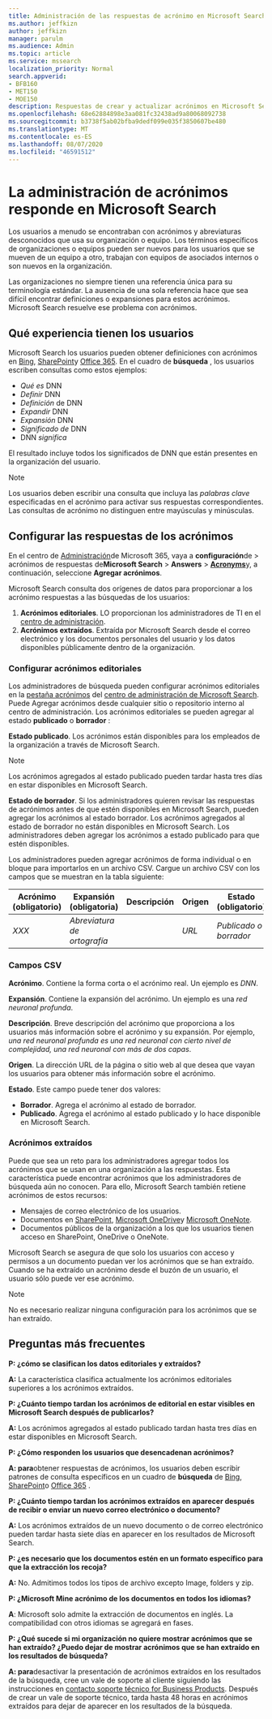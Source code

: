 ```yaml
---
title: Administración de las respuestas de acrónimo en Microsoft Search
ms.author: jeffkizn
author: jeffkizn
manager: parulm
ms.audience: Admin
ms.topic: article
ms.service: mssearch
localization_priority: Normal
search.appverid:
- BFB160
- MET150
- MOE150
description: Respuestas de crear y actualizar acrónimos en Microsoft Search
ms.openlocfilehash: 68e62884898e3aa081fc32438ad9a80068092738
ms.sourcegitcommit: b3738f5ab02bfba9dedf099e035f3850607be480
ms.translationtype: MT
ms.contentlocale: es-ES
ms.lasthandoff: 08/07/2020
ms.locfileid: "46591512"
---
```

# <a name="manage-acronyms-answers-in-microsoft-search"></a>La administración de acrónimos responde en Microsoft Search

Los usuarios a menudo se encontraban con acrónimos y abreviaturas desconocidos que usa su organización o equipo. Los términos específicos de organizaciones o equipos pueden ser nuevos para los usuarios que se mueven de un equipo a otro, trabajan con equipos de asociados internos o son nuevos en la organización.

Las organizaciones no siempre tienen una referencia única para su terminología estándar. La ausencia de una sola referencia hace que sea difícil encontrar definiciones o expansiones para estos acrónimos. Microsoft Search resuelve ese problema con acrónimos.

## <a name="what-users-experience"></a>Qué experiencia tienen los usuarios

Microsoft Search los usuarios pueden obtener definiciones con acrónimos en [Bing](https://Bing.com), [SharePoint](https://products.office.com/sharepoint/collaboration)y [Office 365](https://Office.com). En el cuadro de **búsqueda** , los usuarios escriben consultas como estos ejemplos:

- *Qué es* DNN
- *Definir* DNN
- *Definición* de DNN
- *Expandir* DNN
- *Expansión* DNN
- *Significado de* DNN
- DNN *significa*

El resultado incluye todos los significados de DNN que están presentes en la organización del usuario.

> [!NOTE]
> Los usuarios deben escribir una consulta que incluya las *palabras clave* especificadas en el acrónimo para activar sus respuestas correspondientes. Las consultas de acrónimo no distinguen entre mayúsculas y minúsculas.

## <a name="set-up-acronyms-answers"></a>Configurar las respuestas de los acrónimos

En el centro de [Administración](https://admin.microsoft.com)de Microsoft 365, vaya a **configuración**de  >  acrónimos de respuestas de**Microsoft Search**  >  **Answers**  >  [**Acronyms**](https://admin.microsoft.com/Adminportal/Home#/MicrosoftSearch/acronyms)y, a continuación, seleccione **Agregar acrónimos**.

Microsoft Search consulta dos orígenes de datos para proporcionar a los acrónimo respuestas a las búsquedas de los usuarios:

1. **Acrónimos editoriales**. LO proporcionan los administradores de TI en el [centro de administración](https://admin.microsoft.com/Adminportal/Home#/MicrosoftSearch/acronyms).
2. **Acrónimos extraídos**. Extraída por Microsoft Search desde el correo electrónico y los documentos personales del usuario y los datos disponibles públicamente dentro de la organización.

### <a name="set-up-editorial-acronyms"></a>Configurar acrónimos editoriales

Los administradores de búsqueda pueden configurar acrónimos editoriales en la [pestaña acrónimos](https://admin.microsoft.com/Adminportal/Home#/MicrosoftSearch/acronyms) del [centro de administración de Microsoft Search](https://admin.microsoft.com/Adminportal/Home#/MicrosoftSearch). Puede Agregar acrónimos desde cualquier sitio o repositorio interno al centro de administración. Los acrónimos editoriales se pueden agregar al estado **publicado** o **borrador** :

**Estado publicado**. Los acrónimos están disponibles para los empleados de la organización a través de Microsoft Search.

> [!NOTE]
> Los acrónimos agregados al estado publicado pueden tardar hasta tres días en estar disponibles en Microsoft Search.

**Estado de borrador**. Si los administradores quieren revisar las respuestas de acrónimos antes de que estén disponibles en Microsoft Search, pueden agregar los acrónimos al estado borrador. Los acrónimos agregados al estado de borrador no están disponibles en Microsoft Search. Los administradores deben agregar los acrónimos a estado publicado para que estén disponibles.

Los administradores pueden agregar acrónimos de forma individual o en bloque para importarlos en un archivo CSV. Cargue un archivo CSV con los campos que se muestran en la tabla siguiente:

| Acrónimo (obligatorio) | Expansión (obligatoria) | Descripción  | Origen | Estado (obligatorio) |
| --------- | --------- | ---------- | --------- |--------- |
| *XXX* | *Abreviatura de ortografía* |  | *URL* | *Publicado o borrador* |

### <a name="csv-fields"></a>Campos CSV

**Acrónimo**. Contiene la forma corta o el acrónimo real. Un ejemplo es *DNN*.

**Expansión**. Contiene la expansión del acrónimo. Un ejemplo es una *red neuronal profunda*.

**Descripción**. Breve descripción del acrónimo que proporciona a los usuarios más información sobre el acrónimo y su expansión. Por ejemplo, *una red neuronal profunda es una red neuronal con cierto nivel de complejidad, una red neuronal con más de dos capas*.

**Origen**. La dirección URL de la página o sitio web al que desea que vayan los usuarios para obtener más información sobre el acrónimo.

**Estado**. Este campo puede tener dos valores:

- **Borrador**. Agrega el acrónimo al estado de borrador.
- **Publicado**. Agrega el acrónimo al estado publicado y lo hace disponible en Microsoft Search.

### <a name="mined-acronyms"></a>Acrónimos extraídos

Puede que sea un reto para los administradores agregar todos los acrónimos que se usan en una organización a las respuestas. Esta característica puede encontrar acrónimos que los administradores de búsqueda aún no conocen. Para ello, Microsoft Search también retiene acrónimos de estos recursos:

- Mensajes de correo electrónico de los usuarios.
- Documentos en [SharePoint](https://products.office.com/sharepoint/collaboration), [Microsoft OneDrive]( https://onedrive.live.com/about/)y [Microsoft OneNote](https://www.onenote.com/).
- Documentos públicos de la organización a los que los usuarios tienen acceso en SharePoint, OneDrive o OneNote.

Microsoft Search se asegura de que solo los usuarios con acceso y permisos a un documento puedan ver los acrónimos que se han extraído. Cuando se ha extraído un acrónimo desde el buzón de un usuario, el usuario sólo puede ver ese acrónimo.

> [!NOTE]
> No es necesario realizar ninguna configuración para los acrónimos que se han extraído.

## <a name="frequently-asked-questions"></a>Preguntas más frecuentes

**P: ¿cómo se clasifican los datos editoriales y extraídos?**

**A:** La característica clasifica actualmente los acrónimos editoriales superiores a los acrónimos extraídos.

**P: ¿Cuánto tiempo tardan los acrónimos de editorial en estar visibles en Microsoft Search después de publicarlos?**

**A:**  Los acrónimos agregados al estado publicado tardan hasta tres días en estar disponibles en Microsoft Search.

**P: ¿Cómo responden los usuarios que desencadenan acrónimos?**

**A: para**obtener respuestas de acrónimos, los usuarios deben escribir patrones de consulta específicos en un cuadro de **búsqueda** de [Bing](https://bing.com), [SharePoint](https://products.office.com/sharepoint/collaboration)o [Office 365](https://Office.com) .

**P: ¿Cuánto tiempo tardan los acrónimos extraídos en aparecer después de recibir o enviar un nuevo correo electrónico o documento?**

**A:** Los acrónimos extraídos de un nuevo documento o de correo electrónico pueden tardar hasta siete días en aparecer en los resultados de Microsoft Search.

**P: ¿es necesario que los documentos estén en un formato específico para que la extracción los recoja?**

**A:** No. Admitimos todos los tipos de archivo excepto Image, folders y zip.

**P: ¿Microsoft Mine acrónimo de los documentos en todos los idiomas?**

**A**: Microsoft solo admite la extracción de documentos en inglés. La compatibilidad con otros idiomas se agregará en fases.

**P: ¿Qué sucede si mi organización no quiere mostrar acrónimos que se han extraído? ¿Puedo dejar de mostrar acrónimos que se han extraído en los resultados de búsqueda?**

**A: para**desactivar la presentación de acrónimos extraídos en los resultados de la búsqueda, cree un vale de soporte al cliente siguiendo las instrucciones en [contacto soporte técnico for Business Products](https://docs.microsoft.com/office365/admin/contact-support-for-business-products?redirectSourcePath=%252f%252farticle%252fContact-Office-365-for-business-support-32a17ca7-6fa0-4870-8a8d-e25ba4ccfd4b&view=o365-worldwide&tabs=online#BKMK_call_support).
Después de crear un vale de soporte técnico, tarda hasta 48 horas en acrónimos extraídos para dejar de aparecer en los resultados de la búsqueda.
